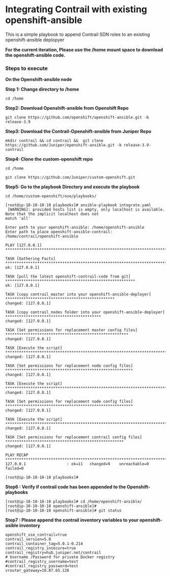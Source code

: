 # Integrating Contrail with existing openshift-ansible

This is a simple playbook to append Contrail SDN roles to an existing openshift-ansible deplopyer

**For the current iteration, Please use the /home mount space to download the openshift-ansible code.** 


### Steps to execute 

**On the Openshift-ansible node**

**Step 1: Change directory to /home**
```
cd /home
```

**Step2: Download Openshift-ansible from Openshift Repo**

```git clone https://github.com/openshift/openshift-ansible.git -b release-3.9```

**Step3: Download the Contrail-Openshift-ansible from Juniper Repo**
```
mkdir contrail && cd contrail &&  git clone https://github.com/Juniper/openshift-ansible.git -b release-3.9-contrail
```
**Step4: Clone the custom-openshift repo** 
```
cd /home

git clone https://github.com/Juniper/custom-openshift.git
```
**Step5: Go to the playbook Directory and execute the playbook** 


```
cd /home/custom-openshift/ose/playbooks/

[root@ip-10-10-10-10 playbooks]# ansible-playbook integrate.yaml 
 [WARNING]: provided hosts list is empty, only localhost is available. Note that the implicit localhost does not
match 'all'

Enter path to your openshift-ansible: /home/openshift-ansible
Enter path to place openshift-ansible-contrail: /home/contrail/openshift-ansible

PLAY [127.0.0.1] ************************************************************************************************

TASK [Gathering Facts] ******************************************************************************************
ok: [127.0.0.1]

TASK [pull the latest openshift-contrail-code from git] *********************************************************
ok: [127.0.0.1]

TASK [copy contrail_master into your openshift-ansible-deployer] ************************************************
changed: [127.0.0.1]

TASK [copy contrail_nodes folder into your openshift-ansible-deployer] ******************************************
changed: [127.0.0.1]

TASK [Set permissions for replacement master config files] ******************************************************
changed: [127.0.0.1]

TASK [Execute the script] ***************************************************************************************
changed: [127.0.0.1]

TASK [Set permissions for replacement node config files] ********************************************************
changed: [127.0.0.1]

TASK [Execute the script] ***************************************************************************************
changed: [127.0.0.1]

TASK [Set permissions for replacement node config files] ********************************************************
changed: [127.0.0.1]

TASK [Execute the script] ***************************************************************************************
changed: [127.0.0.1]

TASK [Set permissions for replacement contrail config files] ****************************************************
changed: [127.0.0.1]

PLAY RECAP ******************************************************************************************************
127.0.0.1                  : ok=11   changed=9    unreachable=0    failed=0   

[root@ip-10-10-10-10 playbooks]#
```

**Step6 : Verify if contrail code has been appended to the Openshift-playbooks**

```
[root@ip-10-10-10-10 playbooks]# cd /home/openshift-ansible/
[root@ip-10-10-10-10 openshift-ansible]# 
[root@ip-10-10-10-10 openshift-ansible]# git status
```

**Step7 : Please append the contrail inventory variables to your openshift-asible inventory**
```
openshift_use_contrail=true
contrail_version=5.0
contrail_container_tag=5.0.1-0.214
contrail_registry_insecure=true
contrail_registry=hub.juniper.net/contrail
# Username /Password for private Docker registry
#contrail_registry_username=test
#contrail_registry_password=test
vrouter_gateway=10.87.65.126

```
